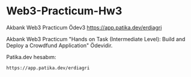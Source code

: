 # Web3-Practicum-Hw3
Akbank Web3 Practicum Ödev3 https://app.patika.dev/erdiagri


Akbank Web3 Practicum "Hands on Task (Intermediate Level): Build and Deploy a Crowdfund Application" Ödevidir.

Patika.dev hesabım:
```
https://app.patika.dev/erdiagri
```
